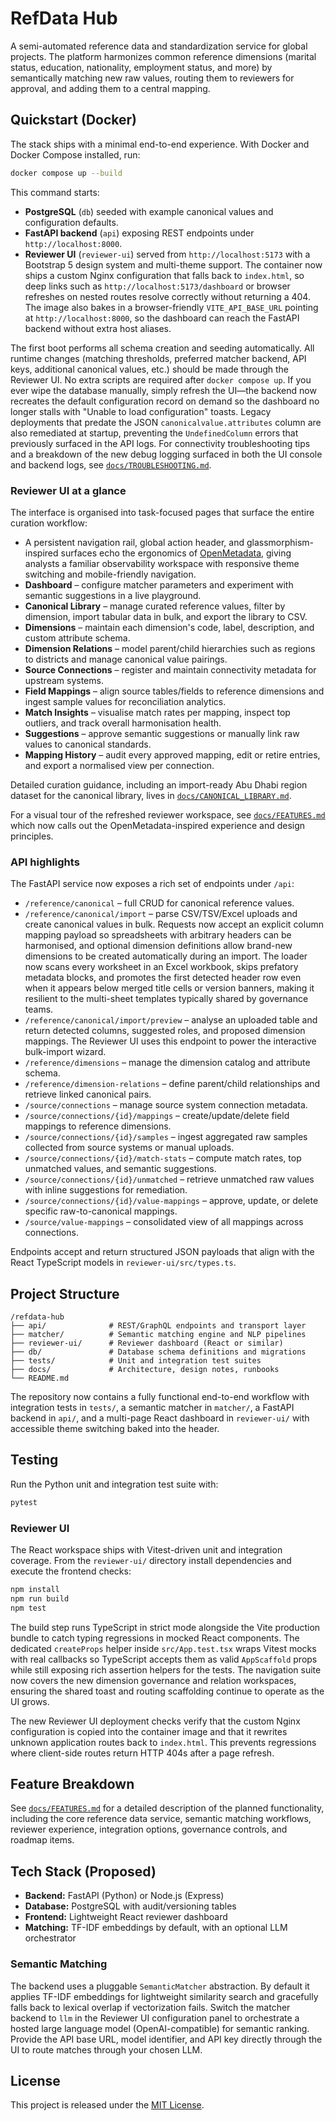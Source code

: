 # RefData Hub

A semi-automated reference data and standardization service for global projects. The platform harmonizes common reference dimensions (marital status, education, nationality, employment status, and more) by semantically matching new raw values, routing them to reviewers for approval, and adding them to a central mapping.

## Quickstart (Docker)

The stack ships with a minimal end-to-end experience. With Docker and Docker Compose installed, run:

```bash
docker compose up --build
```

This command starts:

- **PostgreSQL** (`db`) seeded with example canonical values and configuration defaults.
- **FastAPI backend** (`api`) exposing REST endpoints under `http://localhost:8000`.
- **Reviewer UI** (`reviewer-ui`) served from `http://localhost:5173` with a Bootstrap 5 design system and multi-theme support. The
  container now ships a custom Nginx configuration that falls back to `index.html`, so deep links such as
  `http://localhost:5173/dashboard` or browser refreshes on nested routes resolve correctly without returning a 404.
  The image also bakes in a browser-friendly `VITE_API_BASE_URL` pointing at `http://localhost:8000`, so the dashboard can reach the
  FastAPI backend without extra host aliases.

The first boot performs all schema creation and seeding automatically. All runtime changes (matching thresholds, preferred matcher backend, API keys, additional canonical values, etc.) should be made through the Reviewer UI. No extra scripts are required after `docker compose up`. If you ever wipe the database manually, simply refresh the UI—the backend now recreates the default configuration record on demand so the dashboard no longer stalls with "Unable to load configuration" toasts. Legacy deployments that predate the JSON `canonicalvalue.attributes` column are also remediated at startup, preventing the `UndefinedColumn` errors that previously surfaced in the API logs. For connectivity troubleshooting tips and a breakdown of the new debug logging surfaced in both the UI console and backend logs, see [`docs/TROUBLESHOOTING.md`](docs/TROUBLESHOOTING.md).

### Reviewer UI at a glance

The interface is organised into task-focused pages that surface the entire curation workflow:

- A persistent navigation rail, global action header, and glassmorphism-inspired surfaces echo the ergonomics of
  [OpenMetadata](https://open-metadata.org/), giving analysts a familiar observability workspace with responsive theme
  switching and mobile-friendly navigation.
- **Dashboard** – configure matcher parameters and experiment with semantic suggestions in a live playground.
- **Canonical Library** – manage curated reference values, filter by dimension, import tabular data in bulk, and export the library to CSV.
- **Dimensions** – maintain each dimension's code, label, description, and custom attribute schema.
- **Dimension Relations** – model parent/child hierarchies such as regions to districts and manage canonical value pairings.
- **Source Connections** – register and maintain connectivity metadata for upstream systems.
- **Field Mappings** – align source tables/fields to reference dimensions and ingest sample values for reconciliation analytics.
- **Match Insights** – visualise match rates per mapping, inspect top outliers, and track overall harmonisation health.
- **Suggestions** – approve semantic suggestions or manually link raw values to canonical standards.
- **Mapping History** – audit every approved mapping, edit or retire entries, and export a normalised view per connection.

Detailed curation guidance, including an import-ready Abu Dhabi region dataset for the canonical library, lives in
[`docs/CANONICAL_LIBRARY.md`](docs/CANONICAL_LIBRARY.md).

For a visual tour of the refreshed reviewer workspace, see [`docs/FEATURES.md`](docs/FEATURES.md) which now calls out the
OpenMetadata-inspired experience and design principles.

### API highlights

The FastAPI service now exposes a rich set of endpoints under `/api`:

- `/reference/canonical` – full CRUD for canonical reference values.
- `/reference/canonical/import` – parse CSV/TSV/Excel uploads and create canonical values in bulk. Requests now accept an
  explicit column mapping payload so spreadsheets with arbitrary headers can be harmonised, and optional dimension definitions
  allow brand-new dimensions to be created automatically during an import. The loader now scans every worksheet in an Excel
  workbook, skips prefatory metadata blocks, and promotes the first detected header row even when it appears below merged
  title cells or version banners, making it resilient to the multi-sheet templates typically shared by governance teams.
- `/reference/canonical/import/preview` – analyse an uploaded table and return detected columns, suggested roles, and proposed
  dimension mappings. The Reviewer UI uses this endpoint to power the interactive bulk-import wizard.
- `/reference/dimensions` – manage the dimension catalog and attribute schema.
- `/reference/dimension-relations` – define parent/child relationships and retrieve linked canonical pairs.
- `/source/connections` – manage source system connection metadata.
- `/source/connections/{id}/mappings` – create/update/delete field mappings to reference dimensions.
- `/source/connections/{id}/samples` – ingest aggregated raw samples collected from source systems or manual uploads.
- `/source/connections/{id}/match-stats` – compute match rates, top unmatched values, and semantic suggestions.
- `/source/connections/{id}/unmatched` – retrieve unmatched raw values with inline suggestions for remediation.
- `/source/connections/{id}/value-mappings` – approve, update, or delete specific raw-to-canonical mappings.
- `/source/value-mappings` – consolidated view of all mappings across connections.

Endpoints accept and return structured JSON payloads that align with the React TypeScript models in `reviewer-ui/src/types.ts`.

## Project Structure

```
/refdata-hub
├── api/              # REST/GraphQL endpoints and transport layer
├── matcher/          # Semantic matching engine and NLP pipelines
├── reviewer-ui/      # Reviewer dashboard (React or similar)
├── db/               # Database schema definitions and migrations
├── tests/            # Unit and integration test suites
├── docs/             # Architecture, design notes, runbooks
└── README.md
```

The repository now contains a fully functional end-to-end workflow with integration tests in `tests/`, a semantic matcher in `matcher/`, a FastAPI backend in `api/`, and a multi-page React dashboard in `reviewer-ui/` with accessible theme switching baked into the header.

## Testing

Run the Python unit and integration test suite with:

```bash
pytest
```

### Reviewer UI

The React workspace ships with Vitest-driven unit and integration coverage. From the
`reviewer-ui/` directory install dependencies and execute the frontend checks:

```bash
npm install
npm run build
npm test
```

The build step runs TypeScript in strict mode alongside the Vite production bundle to catch typing regressions in mocked React
components. The dedicated `createProps` helper inside `src/App.test.tsx` wraps Vitest mocks with real callbacks so TypeScript
accepts them as valid `AppScaffold` props while still exposing rich assertion helpers for the tests. The navigation suite now
covers the new dimension governance and relation workspaces, ensuring the shared toast and routing scaffolding continue to
operate as the UI grows.

The new Reviewer UI deployment checks verify that the custom Nginx configuration is copied into the container image and that it
rewrites unknown application routes back to `index.html`. This prevents regressions where client-side routes return HTTP 404s
after a page refresh.

## Feature Breakdown

See [`docs/FEATURES.md`](docs/FEATURES.md) for a detailed description of the planned functionality, including the core reference data service, semantic matching workflows, reviewer experience, integration options, governance controls, and roadmap items.

## Tech Stack (Proposed)

- **Backend:** FastAPI (Python) or Node.js (Express)
- **Database:** PostgreSQL with audit/versioning tables
- **Frontend:** Lightweight React reviewer dashboard
- **Matching:** TF-IDF embeddings by default, with an optional LLM orchestrator

### Semantic Matching

The backend uses a pluggable `SemanticMatcher` abstraction. By default it applies TF-IDF embeddings for lightweight similarity search and gracefully falls back to lexical overlap if vectorization fails. Switch the matcher backend to `llm` in the Reviewer UI configuration panel to orchestrate a hosted large language model (OpenAI-compatible) for semantic ranking. Provide the API base URL, model identifier, and API key directly through the UI to route matches through your chosen LLM.

## License

This project is released under the [MIT License](LICENSE).
